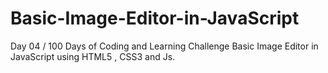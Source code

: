 # Basic-Image-Editor-in-JavaScript
Day 04 / 100 Days of Coding and Learning Challenge  <strong></strong> Basic Image Editor in JavaScript using HTML5 , CSS3  and Js.
